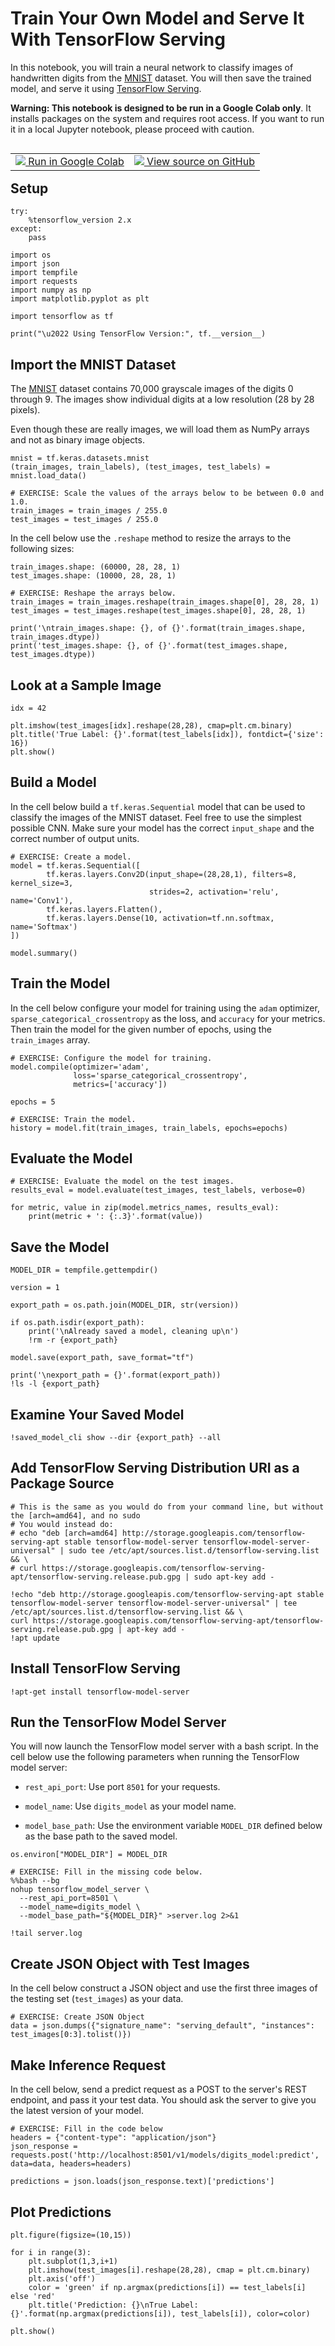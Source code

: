 # Train Your Own Model and Serve It With TensorFlow Serving

In this notebook, you will train a neural network to classify images of handwritten digits from the [MNIST](http://yann.lecun.com/exdb/mnist/) dataset. You will then save the trained model, and serve it using [TensorFlow Serving](https://www.tensorflow.org/tfx/guide/serving).

**Warning: This notebook is designed to be run in a Google Colab only**.  It installs packages on the system and requires root access. If you want to run it in a local Jupyter notebook, please proceed with caution.

<table class="tfo-notebook-buttons" align="left">
  <td>
    <a target="_blank" href="https://colab.research.google.com/github/lmoroney/dlaicourse/blob/master/TensorFlow%20Deployment/Course%204%20-%20TensorFlow%20Serving/Week%201/Exercises/TFServing_Week1_Exercise_Answer.ipynb">
    <img src="https://www.tensorflow.org/images/colab_logo_32px.png" />
    Run in Google Colab</a>
  </td>
  <td>
    <a target="_blank" href="https://github.com/lmoroney/dlaicourse/blob/master/TensorFlow%20Deployment/Course%204%20-%20TensorFlow%20Serving/Week%201/Exercises/TFServing_Week1_Exercise_Answer.ipynb">
    <img src="https://www.tensorflow.org/images/GitHub-Mark-32px.png" />
    View source on GitHub</a>
  </td>
</table>

## Setup


```
try:
    %tensorflow_version 2.x
except:
    pass
```


```
import os
import json
import tempfile
import requests
import numpy as np
import matplotlib.pyplot as plt

import tensorflow as tf

print("\u2022 Using TensorFlow Version:", tf.__version__)
```

## Import the MNIST Dataset

The [MNIST](http://yann.lecun.com/exdb/mnist/) dataset contains 70,000 grayscale images of the digits 0 through 9. The images show individual digits at a low resolution (28 by 28 pixels). 

Even though these are really images, we will load them as NumPy arrays and not as binary image objects.


```
mnist = tf.keras.datasets.mnist
(train_images, train_labels), (test_images, test_labels) = mnist.load_data()
```


```
# EXERCISE: Scale the values of the arrays below to be between 0.0 and 1.0.
train_images = train_images / 255.0
test_images = test_images / 255.0
```

In the cell below use the `.reshape` method to resize the arrays to the following sizes:

```
train_images.shape: (60000, 28, 28, 1)
test_images.shape: (10000, 28, 28, 1)
```


```
# EXERCISE: Reshape the arrays below.
train_images = train_images.reshape(train_images.shape[0], 28, 28, 1)
test_images = test_images.reshape(test_images.shape[0], 28, 28, 1)
```


```
print('\ntrain_images.shape: {}, of {}'.format(train_images.shape, train_images.dtype))
print('test_images.shape: {}, of {}'.format(test_images.shape, test_images.dtype))
```

## Look at a Sample Image


```
idx = 42

plt.imshow(test_images[idx].reshape(28,28), cmap=plt.cm.binary)
plt.title('True Label: {}'.format(test_labels[idx]), fontdict={'size': 16})
plt.show()
```

## Build a Model

In the cell below build a `tf.keras.Sequential` model that can be used to classify the images of the MNIST dataset. Feel free to use the simplest possible CNN. Make sure your model has the correct `input_shape` and the correct number of output units.


```
# EXERCISE: Create a model.
model = tf.keras.Sequential([
        tf.keras.layers.Conv2D(input_shape=(28,28,1), filters=8, kernel_size=3,
                               strides=2, activation='relu', name='Conv1'),
        tf.keras.layers.Flatten(),
        tf.keras.layers.Dense(10, activation=tf.nn.softmax, name='Softmax')
])

model.summary()
```

## Train the Model

In the cell below configure your model for training using the `adam` optimizer, `sparse_categorical_crossentropy` as the loss, and `accuracy` for your metrics. Then train the model for the given number of epochs, using the `train_images` array.


```
# EXERCISE: Configure the model for training.
model.compile(optimizer='adam', 
              loss='sparse_categorical_crossentropy',
              metrics=['accuracy'])

epochs = 5

# EXERCISE: Train the model.
history = model.fit(train_images, train_labels, epochs=epochs)
```

## Evaluate the Model


```
# EXERCISE: Evaluate the model on the test images.
results_eval = model.evaluate(test_images, test_labels, verbose=0)

for metric, value in zip(model.metrics_names, results_eval):
    print(metric + ': {:.3}'.format(value))
```

## Save the Model


```
MODEL_DIR = tempfile.gettempdir()

version = 1

export_path = os.path.join(MODEL_DIR, str(version))

if os.path.isdir(export_path):
    print('\nAlready saved a model, cleaning up\n')
    !rm -r {export_path}

model.save(export_path, save_format="tf")

print('\nexport_path = {}'.format(export_path))
!ls -l {export_path}
```

## Examine Your Saved Model


```
!saved_model_cli show --dir {export_path} --all
```

## Add TensorFlow Serving Distribution URI as a Package Source


```
# This is the same as you would do from your command line, but without the [arch=amd64], and no sudo
# You would instead do:
# echo "deb [arch=amd64] http://storage.googleapis.com/tensorflow-serving-apt stable tensorflow-model-server tensorflow-model-server-universal" | sudo tee /etc/apt/sources.list.d/tensorflow-serving.list && \
# curl https://storage.googleapis.com/tensorflow-serving-apt/tensorflow-serving.release.pub.gpg | sudo apt-key add -

!echo "deb http://storage.googleapis.com/tensorflow-serving-apt stable tensorflow-model-server tensorflow-model-server-universal" | tee /etc/apt/sources.list.d/tensorflow-serving.list && \
curl https://storage.googleapis.com/tensorflow-serving-apt/tensorflow-serving.release.pub.gpg | apt-key add -
!apt update
```

## Install TensorFlow Serving


```
!apt-get install tensorflow-model-server
```

## Run the TensorFlow Model Server

You will now launch the TensorFlow model server with a bash script. In the cell below use the following parameters when running the TensorFlow model server:

* `rest_api_port`: Use port `8501` for your requests.


* `model_name`: Use `digits_model` as your model name. 


* `model_base_path`: Use the environment variable `MODEL_DIR` defined below as the base path to the saved model.


```
os.environ["MODEL_DIR"] = MODEL_DIR
```


```
# EXERCISE: Fill in the missing code below.
%%bash --bg 
nohup tensorflow_model_server \
  --rest_api_port=8501 \
  --model_name=digits_model \
  --model_base_path="${MODEL_DIR}" >server.log 2>&1
```


```
!tail server.log
```

## Create JSON Object with Test Images

In the cell below construct a JSON object and use the first three images of the testing set (`test_images`) as your data.


```
# EXERCISE: Create JSON Object
data = json.dumps({"signature_name": "serving_default", "instances": test_images[0:3].tolist()})
```

## Make Inference Request

In the cell below, send a predict request as a POST to the server's REST endpoint, and pass it your test data. You should ask the server to give you the latest version of your model.


```
# EXERCISE: Fill in the code below
headers = {"content-type": "application/json"}
json_response = requests.post('http://localhost:8501/v1/models/digits_model:predict', data=data, headers=headers)

predictions = json.loads(json_response.text)['predictions']
```

## Plot Predictions


```
plt.figure(figsize=(10,15))

for i in range(3):
    plt.subplot(1,3,i+1)
    plt.imshow(test_images[i].reshape(28,28), cmap = plt.cm.binary)
    plt.axis('off')
    color = 'green' if np.argmax(predictions[i]) == test_labels[i] else 'red'
    plt.title('Prediction: {}\nTrue Label: {}'.format(np.argmax(predictions[i]), test_labels[i]), color=color)
    
plt.show()
```
